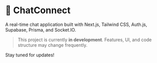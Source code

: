 # 💬 ChatConnect

A real-time chat application built with Next.js, Tailwind CSS, Auth.js, Supabase, Prisma, and Socket.IO.

> This project is currently **in development**. Features, UI, and code structure may change frequently.

Stay tuned for updates!
